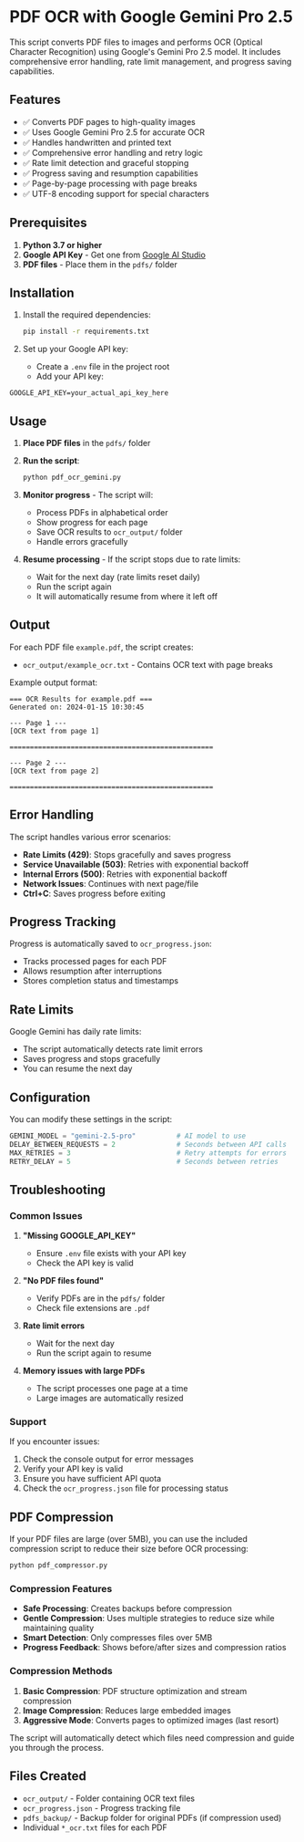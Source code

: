 # PDF OCR with Google Gemini Pro 2.5

This script converts PDF files to images and performs OCR (Optical Character Recognition) using Google's Gemini Pro 2.5 model. It includes comprehensive error handling, rate limit management, and progress saving capabilities.

## Features

- ✅ Converts PDF pages to high-quality images
- ✅ Uses Google Gemini Pro 2.5 for accurate OCR
- ✅ Handles handwritten and printed text
- ✅ Comprehensive error handling and retry logic
- ✅ Rate limit detection and graceful stopping
- ✅ Progress saving and resumption capabilities
- ✅ Page-by-page processing with page breaks
- ✅ UTF-8 encoding support for special characters

## Prerequisites

1. **Python 3.7 or higher**
2. **Google API Key** - Get one from [Google AI Studio](https://makersuite.google.com/app/apikey)
3. **PDF files** - Place them in the `pdfs/` folder

## Installation

1. Install the required dependencies:

    ```bash
    pip install -r requirements.txt
    ```

2. Set up your Google API key:

   - Create a `.env` file in the project root
   - Add your API key:

```text
GOOGLE_API_KEY=your_actual_api_key_here
```

## Usage

1. **Place PDF files** in the `pdfs/` folder
2. **Run the script**:

    ```bash
    python pdf_ocr_gemini.py
    ```

3. **Monitor progress** - The script will:

   - Process PDFs in alphabetical order
   - Show progress for each page
   - Save OCR results to `ocr_output/` folder
   - Handle errors gracefully

4. **Resume processing** - If the script stops due to rate limits:

   - Wait for the next day (rate limits reset daily)
   - Run the script again
   - It will automatically resume from where it left off

## Output

For each PDF file `example.pdf`, the script creates:

- `ocr_output/example_ocr.txt` - Contains OCR text with page breaks

Example output format:

```text
=== OCR Results for example.pdf ===
Generated on: 2024-01-15 10:30:45

--- Page 1 ---
[OCR text from page 1]

==================================================

--- Page 2 ---
[OCR text from page 2]

==================================================
```

## Error Handling

The script handles various error scenarios:

- **Rate Limits (429)**: Stops gracefully and saves progress
- **Service Unavailable (503)**: Retries with exponential backoff
- **Internal Errors (500)**: Retries with exponential backoff
- **Network Issues**: Continues with next page/file
- **Ctrl+C**: Saves progress before exiting

## Progress Tracking

Progress is automatically saved to `ocr_progress.json`:

- Tracks processed pages for each PDF
- Allows resumption after interruptions
- Stores completion status and timestamps

## Rate Limits

Google Gemini has daily rate limits:

- The script automatically detects rate limit errors
- Saves progress and stops gracefully
- You can resume the next day

## Configuration

You can modify these settings in the script:

```python
GEMINI_MODEL = "gemini-2.5-pro"          # AI model to use
DELAY_BETWEEN_REQUESTS = 2               # Seconds between API calls
MAX_RETRIES = 3                          # Retry attempts for errors
RETRY_DELAY = 5                          # Seconds between retries
```

## Troubleshooting

### Common Issues

1. **"Missing GOOGLE_API_KEY"**
   - Ensure `.env` file exists with your API key
   - Check the API key is valid

2. **"No PDF files found"**
   - Verify PDFs are in the `pdfs/` folder
   - Check file extensions are `.pdf`

3. **Rate limit errors**
   - Wait for the next day
   - Run the script again to resume

4. **Memory issues with large PDFs**
   - The script processes one page at a time
   - Large images are automatically resized

### Support

If you encounter issues:

1. Check the console output for error messages
2. Verify your API key is valid
3. Ensure you have sufficient API quota
4. Check the `ocr_progress.json` file for processing status

## PDF Compression

If your PDF files are large (over 5MB), you can use the included compression script to reduce their size before OCR processing:

```bash
python pdf_compressor.py
```

### Compression Features

- **Safe Processing**: Creates backups before compression
- **Gentle Compression**: Uses multiple strategies to reduce size while maintaining quality
- **Smart Detection**: Only compresses files over 5MB
- **Progress Feedback**: Shows before/after sizes and compression ratios

### Compression Methods

1. **Basic Compression**: PDF structure optimization and stream compression
2. **Image Compression**: Reduces large embedded images 
3. **Aggressive Mode**: Converts pages to optimized images (last resort)

The script will automatically detect which files need compression and guide you through the process.

## Files Created

- `ocr_output/` - Folder containing OCR text files
- `ocr_progress.json` - Progress tracking file
- `pdfs_backup/` - Backup folder for original PDFs (if compression used)
- Individual `*_ocr.txt` files for each PDF
